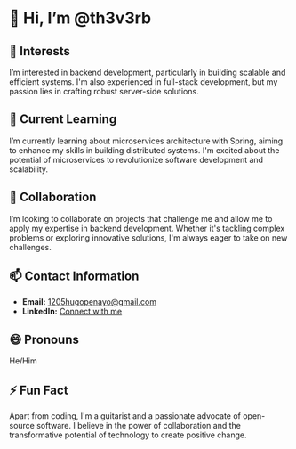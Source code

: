 # 👋 Hi, I’m @th3v3rb

## 👀 Interests
I’m interested in backend development, particularly in building scalable and efficient systems. I'm also experienced in full-stack development, but my passion lies in crafting robust server-side solutions.

## 🌱 Current Learning
I’m currently learning about microservices architecture with Spring, aiming to enhance my skills in building distributed systems. I'm excited about the potential of microservices to revolutionize software development and scalability.

## 💞️ Collaboration
I’m looking to collaborate on projects that challenge me and allow me to apply my expertise in backend development. Whether it's tackling complex problems or exploring innovative solutions, I'm always eager to take on new challenges.

## 📫 Contact Information
- **Email:** [1205hugopenayo@gmail.com](mailto:1205hugopenayo@gmail.com)
- **LinkedIn:** [Connect with me](https://www.linkedin.com/in/hugo-penayo-927772268/)

## 😄 Pronouns
He/Him

## ⚡ Fun Fact
Apart from coding, I'm a guitarist and a passionate advocate of open-source software. I believe in the power of collaboration and the transformative potential of technology to create positive change.
 
